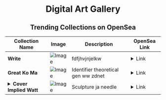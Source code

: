 <div align="center">

# Digital Art Gallery

## Trending Collections on OpenSea

| Collection Name                       | Image                                                                                     | Description                       | OpenSea Link                                                                                          |
|---------------------------------------|-------------------------------------------------------------------------------------------|-----------------------------------|--------------------------------------------------------------------------------------------------------|
| **Write** | ![Image](https://i.seadn.io/s/raw/files/c0051cee1d914601dc96d20a5fbb3f47.jpg?w=500&auto=format?w=200&auto=format) | fdfjhvjnjelkw | <details><summary>Link</summary>[Write](https://opensea.io/collection/write-17)</details> |
| **Great Ko Ma** | ![Image](https://i.seadn.io/s/raw/files/4e7131eff16055f4a03a8d60acde18fb.jpg?w=500&auto=format?w=200&auto=format) | Identifier theoretical gen ww zdnet | <details><summary>Link</summary>[Great Ko Ma](https://opensea.io/collection/great-ko-ma)</details> |
| **<details><summary>Cover Implied Watt</summary></details>** | ![Image](https://i.seadn.io/s/raw/files/da308ccdd83b126324190a4298558aff.jpg?w=500&auto=format?w=200&auto=format) | Sculpture ja needle | <details><summary>Link</summary>[Cover Implied Watt](https://opensea.io/collection/cover-implied-watt)</details> |

</div>